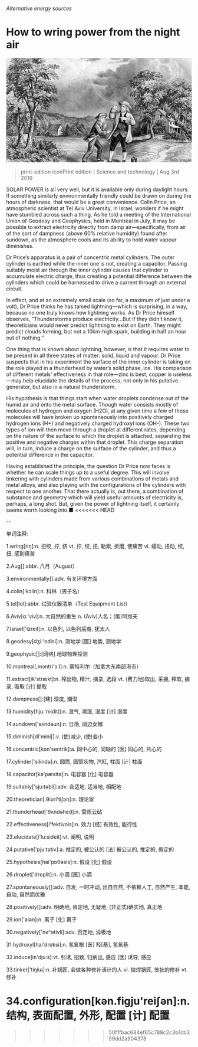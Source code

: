 ###### Alternative energy sources

# How to wring power from the night air 

![image](images/20190803_STP002_0.jpg) 

> print-edition iconPrint edition | Science and technology | Aug 3rd 2019 

SOLAR POWER is all very well, but it is available only during daylight hours. If something similarly environmentally friendly could be drawn on during the hours of darkness, that would be a great convenience. Colin Price, an atmospheric scientist at Tel Aviv University, in Israel, wonders if he might have stumbled across such a thing. As he told a meeting of the International Union of Geodesy and Geophysics, held in Montreal in July, it may be possible to extract electricity directly from damp air—specifically, from air of the sort of dampness (above 60% relative humidity) found after sundown, as the atmosphere cools and its ability to hold water vapour diminishes. 

Dr Price’s apparatus is a pair of concentric metal cylinders. The outer cylinder is earthed while the inner one is not, creating a capacitor. Passing suitably moist air through the inner cylinder causes that cylinder to accumulate electric charge, thus creating a potential difference between the cylinders which could be harnessed to drive a current through an external circuit. 

In effect, and at an extremely small scale (so far, a maximum of just under a volt), Dr Price thinks he has tamed lightning—which is surprising, in a way, because no one truly knows how lightning works. As Dr Price himself observes, “Thunderstorms produce electricity...But if they didn’t know it, theoreticians would never predict lightning to exist on Earth. They might predict clouds forming, but not a 10km-high spark, building in half an hour out of nothing.” 

One thing that is known about lightning, however, is that it requires water to be present in all three states of matter: solid, liquid and vapour. Dr Price suspects that in his experiment the surface of the inner cylinder is taking on the role played in a thunderhead by water’s solid phase, ice. His comparison of different metals’ effectiveness in that role—zinc is best, copper is useless—may help elucidate the details of the process, not only in his putative generator, but also in a natural thunderstorm. 

His hypothesis is that things start when water droplets condense out of the humid air and onto the metal surface. Though water consists mostly of molecules of hydrogen and oxygen (H2O), at any given time a few of those molecules will have broken up spontaneously into positively charged hydrogen ions (H+) and negatively charged hydroxyl ions (OH-). These two types of ion will then move through a droplet at different rates, depending on the nature of the surface to which the droplet is attached, separating the positive and negative charges within that droplet. This charge separation will, in turn, induce a charge on the surface of the cylinder, and thus a potential difference in the capacitor. 

Having established the principle, the question Dr Price now faces is whether he can scale things up to a useful degree. This will involve tinkering with cylinders made from various combinations of metals and metal alloys, and also playing with the configurations of the cylinders with respect to one another. That there actually is, out there, a combination of substance and geometry which will yield useful amounts of electricity is, perhaps, a long shot. But, given the power of lightning itself, it certainly seems worth looking into.■ 
<<<<<<< HEAD

-- 

 单词注释:

1.wring[riŋ]:n. 扭绞, 拧, 挤 vt. 拧, 绞, 扭, 勒索, 折磨, 使痛苦 vi. 蠕动, 扭动, 绞, 扭, 感到痛苦 

2.Aug[]:abbr. 八月（August） 

3.environmentally[]:adv. 有关环境方面 

4.colin['kɔlin]:n. 科林（男子名） 

5.tel[tel]:abbr. 试验仪器清单（Test Equipment List） 

6.Aviv[ɑ:'viv]:n. 大自然的重生 n. (Aviv)人名；(俄)阿维夫 

7.Israel['izreil]:n. 以色列, 以色列后裔, 犹太人 

8.geodesy[dʒi:'ɒdisi]:n. 测地学 [医] 地势, 测地学 

9.geophysic[]:[网络] 地球物理探测 

10.montreal[,mɔntri'ɔ:l]:n. 蒙特利尔（加拿大东南部港市） 

11.extract[ik'strækt]:n. 榨出物, 精汁, 摘录, 选段 vt. (费力地)取出, 采掘, 榨取, 摘录, 吸取 [计] 提取 

12.dampness[]:[建] 湿度, 潮湿 

13.humidity[hju:'miditi]:n. 湿气, 潮湿, 湿度 [计] 湿度 

14.sundown['sʌndaun]:n. 日落, 阔边女帽 

15.diminish[di'miniʃ]:v. (使)减少, (使)变小 

16.concentric[kɒn'sentrik]:a. 同中心的, 同轴的 [医] 同心的, 共心的 

17.cylinder['silindә]:n. 圆筒, 圆筒状物, 汽缸, 柱面 [计] 柱面 

18.capacitor[kә'pæsitә]:n. 电容器 [化] 电容器 

19.suitably['sju:tәbli]:adv. 合适地, 适当地, 相配地 

20.theoretician[.θiәri'tiʃәn]:n. 理论家 

21.thunderhead['θʌndәhed]:n. 雷雨云砧 

22.effectiveness[i'fektivnis]:n. 效力 [经] 有效性, 能行性 

23.elucidate[i'lu:sideit]:vt. 阐明, 说明 

24.putative['pju:tәtiv]:a. 推定的, 被公认的 [法] 被公认的, 推定的, 假定的 

25.hypothesis[hai'pɒθәsis]:n. 假设 [化] 假设 

26.droplet['drɒplit]:n. 小滴 [医] 小滴 

27.spontaneously[]:adv. 自发, 一时冲动, 出自自然, 不依赖人工, 自然产生, 本能, 自动, 自然而优雅 

28.positively[]:adv. 明确地, 肯定地, 无疑地, (非正式)确实地, 真正地 

29.ion['aiәn]:n. 离子 [化] 离子 

30.negatively['ne^әtivli]:adv. 否定地, 消极地 

31.hydroxyl[hai'drɒksi]:n. 氢氧根 [医] 羟[基], 氢氧基 

32.induce[in'dju:s]:vt. 引诱, 招致, 归纳出, 感应 [医] 诱导, 感应 

33.tinker['tiŋkә]:n. 补锅匠, 会做各种修补活计的人 vi. 做焊锅匠, 笨拙的修补 vt. 修补 

34.configuration[kәn.figju'reiʃәn]:n. 结构, 表面配置, 外形, 配置 [计] 配置 
=======
>>>>>>> 50f1fbac684ef65c788c2c3b1cb359dd2a904378

